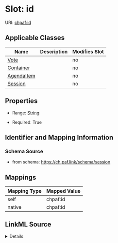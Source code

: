 

# Slot: id



URI: [chpaf:id](https://ch.paf.link/id)



<!-- no inheritance hierarchy -->





## Applicable Classes

| Name | Description | Modifies Slot |
| --- | --- | --- |
| [Vote](Vote.md) |  |  no  |
| [Container](Container.md) |  |  no  |
| [AgendaItem](AgendaItem.md) |  |  no  |
| [Session](Session.md) |  |  no  |







## Properties

* Range: [String](String.md)

* Required: True





## Identifier and Mapping Information







### Schema Source


* from schema: https://ch.paf.link/schema/session




## Mappings

| Mapping Type | Mapped Value |
| ---  | ---  |
| self | chpaf:id |
| native | chpaf:id |




## LinkML Source

<details>
```yaml
name: id
from_schema: https://ch.paf.link/schema/session
rank: 1000
identifier: true
alias: id
domain_of:
- Session
- AgendaItem
- Vote
- Container
range: string
required: true

```
</details>